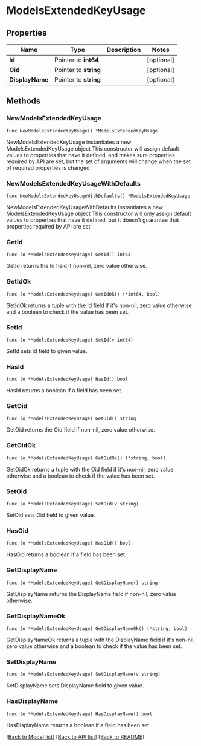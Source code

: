 # ModelsExtendedKeyUsage

## Properties

Name | Type | Description | Notes
------------ | ------------- | ------------- | -------------
**Id** | Pointer to **int64** |  | [optional] 
**Oid** | Pointer to **string** |  | [optional] 
**DisplayName** | Pointer to **string** |  | [optional] 

## Methods

### NewModelsExtendedKeyUsage

`func NewModelsExtendedKeyUsage() *ModelsExtendedKeyUsage`

NewModelsExtendedKeyUsage instantiates a new ModelsExtendedKeyUsage object
This constructor will assign default values to properties that have it defined,
and makes sure properties required by API are set, but the set of arguments
will change when the set of required properties is changed

### NewModelsExtendedKeyUsageWithDefaults

`func NewModelsExtendedKeyUsageWithDefaults() *ModelsExtendedKeyUsage`

NewModelsExtendedKeyUsageWithDefaults instantiates a new ModelsExtendedKeyUsage object
This constructor will only assign default values to properties that have it defined,
but it doesn't guarantee that properties required by API are set

### GetId

`func (o *ModelsExtendedKeyUsage) GetId() int64`

GetId returns the Id field if non-nil, zero value otherwise.

### GetIdOk

`func (o *ModelsExtendedKeyUsage) GetIdOk() (*int64, bool)`

GetIdOk returns a tuple with the Id field if it's non-nil, zero value otherwise
and a boolean to check if the value has been set.

### SetId

`func (o *ModelsExtendedKeyUsage) SetId(v int64)`

SetId sets Id field to given value.

### HasId

`func (o *ModelsExtendedKeyUsage) HasId() bool`

HasId returns a boolean if a field has been set.

### GetOid

`func (o *ModelsExtendedKeyUsage) GetOid() string`

GetOid returns the Oid field if non-nil, zero value otherwise.

### GetOidOk

`func (o *ModelsExtendedKeyUsage) GetOidOk() (*string, bool)`

GetOidOk returns a tuple with the Oid field if it's non-nil, zero value otherwise
and a boolean to check if the value has been set.

### SetOid

`func (o *ModelsExtendedKeyUsage) SetOid(v string)`

SetOid sets Oid field to given value.

### HasOid

`func (o *ModelsExtendedKeyUsage) HasOid() bool`

HasOid returns a boolean if a field has been set.

### GetDisplayName

`func (o *ModelsExtendedKeyUsage) GetDisplayName() string`

GetDisplayName returns the DisplayName field if non-nil, zero value otherwise.

### GetDisplayNameOk

`func (o *ModelsExtendedKeyUsage) GetDisplayNameOk() (*string, bool)`

GetDisplayNameOk returns a tuple with the DisplayName field if it's non-nil, zero value otherwise
and a boolean to check if the value has been set.

### SetDisplayName

`func (o *ModelsExtendedKeyUsage) SetDisplayName(v string)`

SetDisplayName sets DisplayName field to given value.

### HasDisplayName

`func (o *ModelsExtendedKeyUsage) HasDisplayName() bool`

HasDisplayName returns a boolean if a field has been set.


[[Back to Model list]](../README.md#documentation-for-models) [[Back to API list]](../README.md#documentation-for-api-endpoints) [[Back to README]](../README.md)



